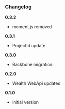### Changelog

**0.3.2**

* moment.js removed

**0.3.1**

* ProjectId update

**0.3.0**

* Backbone migration

**0.2.0**

* Wealth WebApi updates

**0.1.0**

* Initial version
